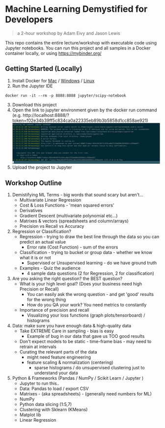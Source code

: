 # Machine Learning Demystified for Developers
> a 2-hour workshop by Adam Eivy and Jason Lewis

This repo contains the entire lecture/workshop with executable code using Jupyter notebooks. You can run this project and all samples in a Docker container locally, or using https://mybinder.org/

## Getting Started (Locally)
1. Install Docker for [Mac](https://www.docker.com/docker-mac) / [Windows](https://www.docker.com/docker-windows) / [Linux](https://docs.docker.com/install/)
2. Run the Jupyter IDE 
```shell
docker run -it --rm -p 8888:8888 jupyter/scipy-notebook
```
3. Download this project
4. Open the link to jupyter environment given by the docker run command (e.g. http://localhost:8888/?token=f02e34b39ff5c834ca0a22335eb89b3b5858d1cc858ae921) ![run.png](run.png)
4. Upload the project to Jupyter

## Workshop Outline
 
1. Demistifying ML Terms - big words that sound scary but aren't...
    - Multivariate Linear Regression
    - Cost & Loss Functions - 'mean squared errors'
    - Derivatives
    - Gradient Descent (multivariate polynomial etc...)
    - Matrixes & vectors (spreadsheets and column/arrays)
    - Precision vs Recall vs Accuracy
2.  Regression or Classification?
    - Regression - trying to draw the best line through the data so you can predict an actual value
        - Error rate (Cost Function) - sum of the errors
    - Classification - trying to bucket or group data - whether we know what it is or not
        - Supervised or Unsupervised learning - do we have ground truth
    - Examples - Quiz the audience
        - 4 sample data questions (2 for Regression, 2 for classification)
3.  Are you asking the right question? the BEST question?
    -  What is your high level goal? (Does your business need high Precision or Recall)
        - You can easily ask the wrong question - and get 'good' results for the wrong thing
        - How do you QA your work? You need metrics to constantly
    - Importance of precision and recall
        - Visualizing your loss functions (graph plots/tensorboard) / histograms
4.  Data: make sure you have enough data & high-quality data
    - Take EXTREME Care in sampling - bias is easy
        - Example of bug in our data that gave us TOO good results
    - Don't expect models to be static - time-frame bias - may need to retrain at intervals
    - Curating the relevant parts of the data
        - might need feature engineering 
        - feature scaling & normalization (centering)
            - sparse histograms / do unsupervised clustering just to understand your data
5.  Python & Frameworks (Pandas / NumPy / Scikit Learn / Jupyter )
    - Jupyter to run this..
    - Data: Pandas to load / export CSV
    - Matrixes - (aka spreadsheets) - (generally need numbers for ML)
    - NumPy
    - Python data slicing (1:5,7)
    - Clustering with Sklearn (KMeans)
    - Matplot lib
    - Linear Regression